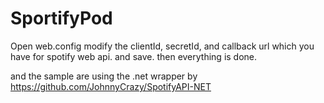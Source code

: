 # SportifyPod

Open web.config 
modify the clientId, secretId, and callback url which you have for spotify web api. and save. 
then everything is done. 


and the sample are using the .net wrapper by https://github.com/JohnnyCrazy/SpotifyAPI-NET 

